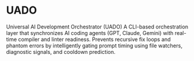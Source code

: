 # UADO
Universal AI Development Orchestrator (UADO) A CLI-based orchestration layer that synchronizes AI coding agents (GPT, Claude, Gemini) with real-time compiler and linter readiness. Prevents recursive fix loops and phantom errors by intelligently gating prompt timing using file watchers, diagnostic signals, and cooldown prediction.
